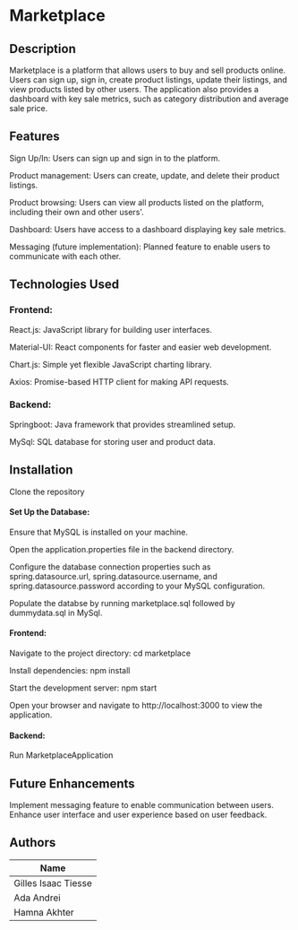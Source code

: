 # Marketplace

## Description
Marketplace is a platform that allows users to buy and sell products online. Users can sign up, sign in, create product listings, update their listings, and view products listed by other users. The application also provides a dashboard with key sale metrics, such as category distribution and average sale price.

## Features
Sign Up/In: Users can sign up and sign in to the platform.

Product management: Users can create, update, and delete their product listings.

Product browsing: Users can view all products listed on the platform, including their own and other users'.

Dashboard: Users have access to a dashboard displaying key sale metrics.

Messaging (future implementation): Planned feature to enable users to communicate with each other.

## Technologies Used
### Frontend:
React.js: JavaScript library for building user interfaces.

Material-UI: React components for faster and easier web development.

Chart.js: Simple yet flexible JavaScript charting library.

Axios: Promise-based HTTP client for making API requests.

### Backend:
Springboot: Java framework that provides streamlined setup.

MySql: SQL database for storing user and product data.

## Installation
Clone the repository
#### Set Up the Database:
Ensure that MySQL is installed on your machine.

Open the application.properties file in the backend directory.

Configure the database connection properties such as spring.datasource.url, spring.datasource.username, and spring.datasource.password according to your MySQL configuration.

Populate the databse by running marketplace.sql followed by dummydata.sql in MySql.
#### Frontend:
Navigate to the project directory: cd marketplace

Install dependencies: npm install

Start the development server: npm start

Open your browser and navigate to http://localhost:3000 to view the application.
#### Backend:
Run MarketplaceApplication

## Future Enhancements
Implement messaging feature to enable communication between users.
Enhance user interface and user experience based on user feedback.

## Authors

| Name  |
| ----- |
| Gilles Isaac Tiesse  |
| Ada Andrei  |
| Hamna Akhter |
